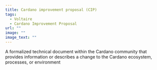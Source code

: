 ```yaml
---
title: Cardano improvement proposal (CIP)
tags:
  - Voltaire
  - Cardano Improvement Proposal
url: ""
image: ""
image_text: ""
---
```


A formalized technical document within the Cardano community that provides information or describes a change to the Cardano ecosystem, processes, or environment
